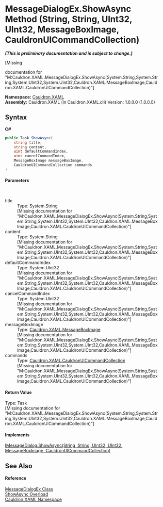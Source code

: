 # MessageDialogEx.ShowAsync Method (String, String, UInt32, UInt32, MessageBoxImage, CauldronUICommandCollection)
 _**\[This is preliminary documentation and is subject to change.\]**_

\[Missing <summary> documentation for "M:Cauldron.XAML.MessageDialogEx.ShowAsync(System.String,System.String,System.UInt32,System.UInt32,Cauldron.XAML.MessageBoxImage,Cauldron.XAML.CauldronUICommandCollection)"\]

**Namespace:**&nbsp;<a href="N_Cauldron_XAML">Cauldron.XAML</a><br />**Assembly:**&nbsp;Cauldron.XAML (in Cauldron.XAML.dll) Version: 1.0.0.0 (1.0.0.0)

## Syntax

**C#**<br />
``` C#
public Task ShowAsync(
	string title,
	string content,
	uint defaultCommandIndex,
	uint cancelCommandIndex,
	MessageBoxImage messageBoxImage,
	CauldronUICommandCollection commands
)
```


#### Parameters
&nbsp;<dl><dt>title</dt><dd>Type: System.String<br />\[Missing <param name="title"/> documentation for "M:Cauldron.XAML.MessageDialogEx.ShowAsync(System.String,System.String,System.UInt32,System.UInt32,Cauldron.XAML.MessageBoxImage,Cauldron.XAML.CauldronUICommandCollection)"\]</dd><dt>content</dt><dd>Type: System.String<br />\[Missing <param name="content"/> documentation for "M:Cauldron.XAML.MessageDialogEx.ShowAsync(System.String,System.String,System.UInt32,System.UInt32,Cauldron.XAML.MessageBoxImage,Cauldron.XAML.CauldronUICommandCollection)"\]</dd><dt>defaultCommandIndex</dt><dd>Type: System.UInt32<br />\[Missing <param name="defaultCommandIndex"/> documentation for "M:Cauldron.XAML.MessageDialogEx.ShowAsync(System.String,System.String,System.UInt32,System.UInt32,Cauldron.XAML.MessageBoxImage,Cauldron.XAML.CauldronUICommandCollection)"\]</dd><dt>cancelCommandIndex</dt><dd>Type: System.UInt32<br />\[Missing <param name="cancelCommandIndex"/> documentation for "M:Cauldron.XAML.MessageDialogEx.ShowAsync(System.String,System.String,System.UInt32,System.UInt32,Cauldron.XAML.MessageBoxImage,Cauldron.XAML.CauldronUICommandCollection)"\]</dd><dt>messageBoxImage</dt><dd>Type: <a href="T_Cauldron_XAML_MessageBoxImage">Cauldron.XAML.MessageBoxImage</a><br />\[Missing <param name="messageBoxImage"/> documentation for "M:Cauldron.XAML.MessageDialogEx.ShowAsync(System.String,System.String,System.UInt32,System.UInt32,Cauldron.XAML.MessageBoxImage,Cauldron.XAML.CauldronUICommandCollection)"\]</dd><dt>commands</dt><dd>Type: <a href="T_Cauldron_XAML_CauldronUICommandCollection">Cauldron.XAML.CauldronUICommandCollection</a><br />\[Missing <param name="commands"/> documentation for "M:Cauldron.XAML.MessageDialogEx.ShowAsync(System.String,System.String,System.UInt32,System.UInt32,Cauldron.XAML.MessageBoxImage,Cauldron.XAML.CauldronUICommandCollection)"\]</dd></dl>

#### Return Value
Type: Task<br />\[Missing <returns> documentation for "M:Cauldron.XAML.MessageDialogEx.ShowAsync(System.String,System.String,System.UInt32,System.UInt32,Cauldron.XAML.MessageBoxImage,Cauldron.XAML.CauldronUICommandCollection)"\]

#### Implements
<a href="M_Cauldron_XAML_IMessageDialog_ShowAsync_3">IMessageDialog.ShowAsync(String, String, UInt32, UInt32, MessageBoxImage, CauldronUICommandCollection)</a><br />

## See Also


#### Reference
<a href="T_Cauldron_XAML_MessageDialogEx">MessageDialogEx Class</a><br /><a href="Overload_Cauldron_XAML_MessageDialogEx_ShowAsync">ShowAsync Overload</a><br /><a href="N_Cauldron_XAML">Cauldron.XAML Namespace</a><br />